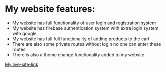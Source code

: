 # My website features:
- My website has full functionality of user login and registration system
- My website has firebase authentication system with extra login system with google
- My website has full full functionality of adding products to the cart
- There are also some private routes without login no one can enter these routes
- There is also a theme change functionality added to my website
  
[My live-site-link](https://brand-shop-ca560.web.app/)
